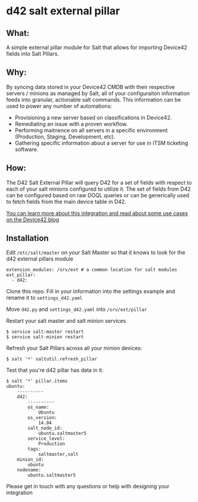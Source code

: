# d42 salt external pillar


## What:
A simple external pillar module for Salt that allows for importing Device42 fields into Salt Pillars.  

## Why:
By syncing data stored in your Device42 CMDB with their respective servers / minions as managed by Salt, all of your configuraiton information feeds into granular, actionable salt commands.  This information can be used to power any number of automations: 
- Provisioning a new server based on classifications in Device42.
- Remediating an issue with a proven workflow.
- Performing maitnence on all servers in a specific environment (Production, Staging, Development, etc).
- Gathering specific information about a server for use in ITSM ticketing software.  

## How: 
The D42 Salt External Pillar will query D42 for a set of fields with respect to each of your salt minions configured to utilize it.  The set of fields from D42 can be configured based on raw DOQL queries or can be generically used to fetch fields from the main device table in D42.  

[You can learn more about this integration and read about some use cases on the Device42 blog](https://www.device42.com/blog/2017/10/using-device42-with-salt-external-pillar/)

## Installation

Edit `/etc/salt/master` on your Salt Master so that it knows to look for the d42 external pillars module
```
extension_modules: /srv/ext # a common location for salt modules 
ext_pillar:
  - d42:
```

Clone this repo.  Fill in your information into the settings example and rename it to `settings_d42.yaml`

Move `d42.py` and `settings_d42.yaml` into `/srv/ext/pillar` 

Restart your salt master and salt minion services 
```
$ service salt-master restart 
$ service salt-minion restart
```

Refresh your Salt Pillars across all your minion devices: 
```
$ salt '*' saltutil.refresh_pillar 
```

Test that you're d42 pillar has data in it:
```
$ salt '*' pillar.items
ubuntu:
    ----------
    d42:
        ----------
        os_name:
            Ubuntu
        os_version:
            14.04
        salt_node_id:
            ubuntu.saltmaster5
        service_level:
            Production
        tags:
            saltmaster,salt
    minion_id:
        ubuntu
    nodename:
        ubuntu.saltmaster5
```


Please get in touch with any questions or help with designing your integration 

 

